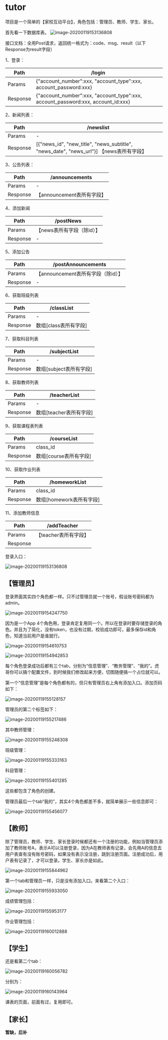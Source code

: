 # tutor

项目是一个简单的【家校互动平台】，角色包括：管理员、教师、学生、家长。



首先看一下数据库表。
![image-20200119153136808](./README_imgs/WeChat4723abb641d4dac4557789d97b8f85ed.png)

接口文档：全用Post请求，返回统一格式为：code、msg、result（以下Response为result字段）

1、登录：

| Path     | /login                                                       |
| -------- | ------------------------------------------------------------ |
| Params   | {"account_number":xxx, "account_type":xxx, account_password:xxx} |
| Response | {"account_number":xxx, "account_type":xxx, account_password:xxx, account_id:xxx} |

2、新闻列表：

| Path     | /newslist                                                    |
| -------- | ------------------------------------------------------------ |
| Params   | -                                                            |
| Response | [{"news_id", "new_title", "news_subtitle", "news_date", "news_url"}]  【news表所有字段】 |

3、公告列表：

| Path     | /announcements             |
| -------- | -------------------------- |
| Params   | -                          |
| Response | 【announcement表所有字段】 |

4、添加新闻

| Path     | /postNews                  |
| -------- | -------------------------- |
| Params   | 【news表所有字段（除id）】 |
| Response | -                          |

5、添加公告

| Path     | /postAnnouncements                 |
| -------- | ---------------------------------- |
| Params   | 【announcement表所有字段（除id）】 |
| Response | -                                  |

6、获取班级列表

| Path     | /classList            |
| -------- | --------------------- |
| Params   | -                     |
| Response | 数组[class表所有字段] |

7、获取科目列表

| Path     | /subjectList            |
| -------- | ----------------------- |
| Params   | -                       |
| Response | 数组[subject表所有字段] |

8、获取教师列表

| Path     | /teacherList            |
| -------- | ----------------------- |
| Params   | -                       |
| Response | 数组[teacher表所有字段] |

9、获取课程表列表

| Path     | /courseList            |
| -------- | ---------------------- |
| Params   | class_id               |
| Response | 数组[course表所有字段] |

10、获取作业列表

| Path     | /homeworkList            |
| -------- | ------------------------ |
| Params   | class_id                 |
| Response | 数组[homework表所有字段] |

11、添加教师信息

| Path     | /addTeacher           |
| -------- | --------------------- |
| Params   | 【teacher表所有字段】 |
| Response |                       |



登录入口：

![image-20200119153136808](./README_imgs/image-20200119153136808.png)

## 【管理员】

登录界面其实四个角色都一样。只不过管理员就一个账号，假设账号密码都为admin。

![image-20200119154247750](./README_imgs/image-20200119154247750.png)

因为是一个App 4个角色用，登录肯定复用同一个。所以在登录时要存储登录的角色。并且为了简化，没有token，也没有过期，校验成功即可，最多保存id和角色，知道当前用户是谁就行。

![image-20200119154610753](./README_imgs/image-20200119154610753.png)

![image-20200119154942853](./README_imgs/image-20200119154942853.png)

每个角色登录成功后都有三个tab，分别为“信息管理”、“教务管理”、“我的”。虎哥你可以搞个配置文件，到时候我们修改起来方便，切图随便搞一个占位就可以。

第一个“信息管理”是每个角色都有的，但只有管理员右上角有添加入口。添加页码如下：

![image-20200119155128157](./README_imgs/image-20200119155128157.png)

管理员的第二个标签如下：

![image-20200119155217486](./README_imgs/image-20200119155217486.png)

其中教师管理：

![image-20200119155248308](./README_imgs/image-20200119155248308.png)

班级管理：

![image-20200119155333163](./README_imgs/image-20200119155333163.png)

科目管理：

![image-20200119155401285](./README_imgs/image-20200119155401285.png)

这些都包含了角色的创建。

管理员最后一个tab“我的”，其实4个角色都差不多，就简单展示一些信息即可：

![image-20200119155456077](./README_imgs/image-20200119155456077.png)



## 【教师】

除了管理员，教师、学生、家长登录时候都还有一个注册的功能，例如当管理员添加了教师账号A，表示A可以注册登录，因为A在教师表有记录，会先用A的信息去用户表查有没有账号密码，如果没有表示没注册，跳到注册页面。注册成功后，用户表有记录了，才可以登录。学生、家长亦是如此。

![image-20200119155844962](./README_imgs/image-20200119155844962.png)

第一个tab和管理员一样，只是没有添加入口。来看第二个入口：

![image-20200119155933050](./README_imgs/image-20200119155933050.png)

成绩管理包括：

![image-20200119155953177](./README_imgs/image-20200119155953177.png)

作业管理包括：

![image-20200119160012888](./README_imgs/image-20200119160012888.png)



## 【学生】

还是看第二个tab：

![image-20200119160056782](./README_imgs/image-20200119160056782.png)

分别为：

![image-20200119160143964](./README_imgs/image-20200119160143964.png)

课表的页面，前面有过，复用即可。

## 【家长】

**暂缺，后补**